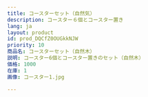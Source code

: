 ```yaml
---
title: コースターセット（自然気）
description: コースター６個とコースター置き
lang: ja
layout: product
id: prod_DQCfZ0OUGkkNJW
priority: 10
商品名: コースターセット（自然木）
説明: コースター6個とコースター置きのセット（自然木）
価格: 1000
在庫: 1
画像: コースター1.jpg

---
```


